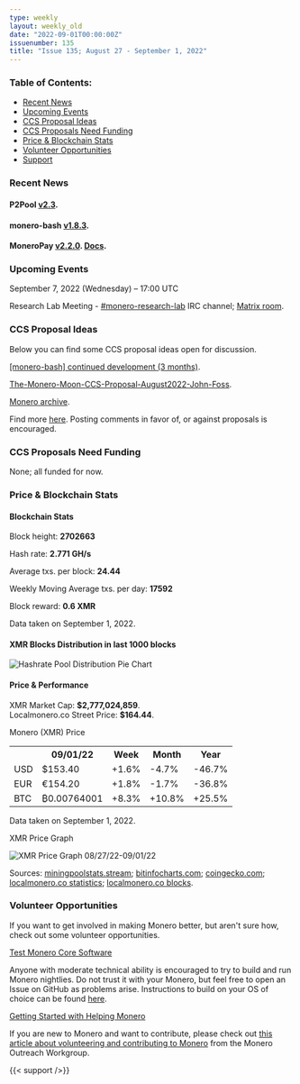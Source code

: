 ```yaml
---
type: weekly
layout: weekly_old
date: "2022-09-01T00:00:00Z"
issuenumber: 135
title: "Issue 135; August 27 - September 1, 2022"
---
```


<h3>Table of Contents:</h3>
<ul class="contents">
    <li><a href="#news">Recent News</a></li>
    <li><a href="#events">Upcoming Events</a></li>
    <li><a href="#ideas">CCS Proposal Ideas</a></li>
    <li><a href="#proposals">CCS Proposals Need Funding</a></li>
    <li><a href="#stats">Price & Blockchain Stats</a></li>
    <li><a href="#volunteer">Volunteer Opportunities</a></li>
    <li><a href="#support">Support</a></li>
</ul>

<h3 id="news">Recent News</h3>

<div class="newsbyte">
    <h4>P2Pool <a href="https://github.com/SChernykh/p2pool/releases/tag/v2.3" target="_blank">v2.3</a>.</h4>
</div>

<div class="newsbyte">
    <h4>monero-bash <a href="https://github.com/hinto-janaiyo/monero-bash/releases/tag/v1.8.3" target="_blank">v1.8.3</a>.</h4>
</div>

<div class="newsbyte">
    <h4>MoneroPay <a href="https://gitlab.com/moneropay/moneropay/-/tags/v2.2.0" target="_blank">v2.2.0</a>. <a href="https://moneropay.eu/index.html" target="_blank">Docs</a>.</h4>
</div>

<h3 id="events">Upcoming Events</h3>

<div class="event">
    <p class="date" markdown="1">September 7, 2022 (Wednesday) – 17:00 UTC</p>
    <p markdown="1">Research Lab Meeting - <a href="irc://irc.libera.chat/#monero-research-lab" target="_blank">#monero-research-lab</a> IRC channel; <a href="https://matrix.to/#/#monero-research-lab:monero.social" target="_blank">Matrix room</a>.</p>
</div>

<h3 id="ideas">CCS Proposal Ideas</h3>

<p>Below you can find some CCS proposal ideas open for discussion.</p>

<div class="proposal">
<p><a href="https://repo.getmonero.org/monero-project/ccs-proposals/-/merge_requests/333" target="_blank">[monero-bash] continued development (3 months)</a>.</p>
</div>

<div class="proposal">
<p><a href="https://repo.getmonero.org/monero-project/ccs-proposals/-/merge_requests/336" target="_blank">The-Monero-Moon-CCS-Proposal-August2022-John-Foss</a>.</p>
</div>

<div class="proposal">
<p><a href="https://repo.getmonero.org/monero-project/ccs-proposals/-/merge_requests/339" target="_blank">Monero archive</a>.</p>
</div>

<div class="proposal">
<p>Find more <a href="https://ccs.getmonero.org/ideas/" target="_blank">here</a>. Posting comments in favor of, or against proposals is encouraged.</p>
</div>

<h3 id="proposals">CCS Proposals Need Funding</h3>

<p>None; all funded for now.</p>

<h3 id="stats">Price & Blockchain Stats</h3>

<h4 class="stat">Blockchain Stats</h4>

<div class="bcstats">
    <p>Block height: <b>2702663</b></p>
    <p>Hash rate: <b>2.771 GH/s</b></p>
    <p>Average txs. per block: <b>24.44</b></p>
    <p>Weekly Moving Average txs. per day: <b>17592</b></p>
    <p>Block reward: <b>0.6 XMR</b></p>
</div>
<p class="note">Data taken on September 1, 2022.</p>

<h4 class="stat">XMR Blocks Distribution in last 1000 blocks</h4>
<p><img src="/img/hashrate-pool-distribution-0901.png" alt="Hashrate Pool Distribution Pie Chart"/></p>

<h4 class="stat" id="price-stat">Price & Performance</h4>

<div class="price-intro">XMR Market Cap: <b>$2,777,024,859</b>.<br/>Localmonero.co Street Price: <b>$164.44</b>.</div>

<p class="table-title">Monero (XMR) Price</p>
<table class="price-table">
  <tr class="row1">
    <th></th>
    <th>09/01/22</th>
    <th>Week</th>
    <th>Month</th>
    <th>Year</th>
  </tr>
  <tr>
    <td data-th="XMR to">USD</td>
    <td data-th="09/01/22">$153.40</td>
    <td data-th="Week" class="green">+1.6%</td>
    <td data-th="Month" class="red">-4.7%</td>
    <td data-th="Year" class="red">-46.7%</td>
  </tr>
  <tr class="row3">
    <td data-th="XMR to">EUR</td>
    <td data-th="09/01/22">€154.20</td>
    <td data-th="Week" class="green">+1.8%</td>
    <td data-th="Month" class="red">-1.7%</td>
    <td data-th="Year" class="red">-36.8%</td>
  </tr>
  <tr>
    <td data-th="XMR to">BTC</td>
    <td data-th="09/01/22">₿0.00764001</td>
    <td data-th="Week" class="green">+8.3%</td>
    <td data-th="Month" class="green">+10.8%</td>
    <td data-th="Year" class="green">+25.5%</td>
  </tr>
</table>
<p class="note">Data taken on September 1, 2022.</p>

<p class="table-title">XMR Price Graph</p>

![XMR Price Graph 08/27/22-09/01/22](/img/weekly-chart-0901.png "XMR Price Graph 08/27/22-09/01/22")

Sources: <a href="https://miningpoolstats.stream/monero" target="_blank">miningpoolstats.stream</a>; <a href="https://bitinfocharts.com/monero/" target="_blank">bitinfocharts.com</a>; <a href="https://www.coingecko.com/en/coins/monero" target="_blank">coingecko.com</a>; <a href="https://localmonero.co/statistics" target="_blank">localmonero.co statistics</a>; <a href="https://localmonero.co/blocks" target="_blank">localmonero.co blocks</a>.

<h3 id="volunteer">Volunteer Opportunities</h3>

<p>If you want to get involved in making Monero better, but aren't sure how, check out some volunteer opportunities.</p>

<div class="newsbyte">
    <p class="date"><a href="https://github.com/monero-project/monero" target="_blank">Test Monero Core Software</a></p>
    <p>Anyone with moderate technical ability is encouraged to try to build and run Monero nightlies. Do not trust it with your Monero, but feel free to open an Issue on GitHub as problems arise. Instructions to build on your OS of choice can be found <a href="https://github.com/monero-project/monero#compiling-monero-from-source" target="_blank">here</a>. </p>
</div>

<div class="newsbyte">
    <p class="date"><a href="https://github.com/monero-project/monero" target="_blank">Getting Started with Helping Monero</a></p>
    <p>If you are new to Monero and want to contribute, please check out <a href="https://www.monerooutreach.org/stories/getting-started-helping-monero.php" target="_blank">this article about volunteering and contributing to Monero</a> from the Monero Outreach Workgroup. </p>
</div>

{{< support />}}


